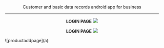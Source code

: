 
<p align="center">Customer and basic data records android app for business</p><hr>

 <p align="center"> 
  <b>LOGIN PAGE</b>
  <img src="https://github.com/tayfunkilinc/localdaterecord/assets/153390338/61597e9a-9be9-494a-be95-92cfbbb4c4d1" />
  
</p>
<p align="center"> 
  <b>LOGIN PAGE</b>
  <img src="https://github.com/tayfunkilinc/localdaterecord/assets/153390338/61597e9a-9be9-494a-be95-92cfbbb4c4d1" />
  
</p>
![productaddpage](a)



